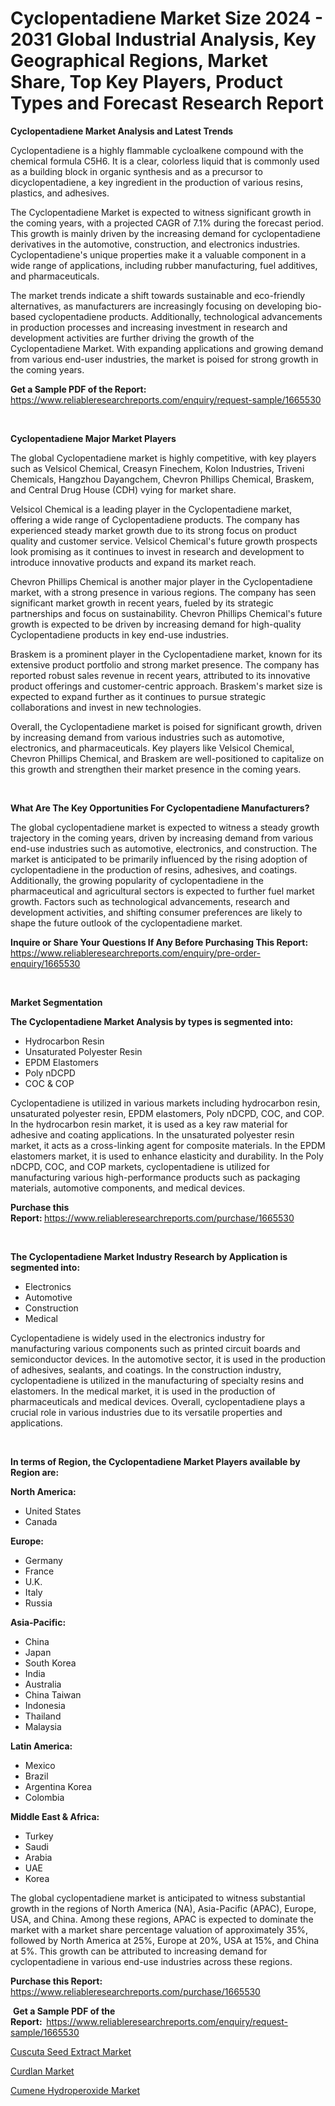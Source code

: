 <p><h1>Cyclopentadiene Market Size 2024 - 2031 Global Industrial Analysis, Key Geographical Regions, Market Share, Top Key Players, Product Types and Forecast Research Report</h1></p><p><strong>Cyclopentadiene Market Analysis and Latest Trends</strong></p>
<p><p>Cyclopentadiene is a highly flammable cycloalkene compound with the chemical formula C5H6. It is a clear, colorless liquid that is commonly used as a building block in organic synthesis and as a precursor to dicyclopentadiene, a key ingredient in the production of various resins, plastics, and adhesives.</p><p>The Cyclopentadiene Market is expected to witness significant growth in the coming years, with a projected CAGR of 7.1% during the forecast period. This growth is mainly driven by the increasing demand for cyclopentadiene derivatives in the automotive, construction, and electronics industries. Cyclopentadiene's unique properties make it a valuable component in a wide range of applications, including rubber manufacturing, fuel additives, and pharmaceuticals.</p><p>The market trends indicate a shift towards sustainable and eco-friendly alternatives, as manufacturers are increasingly focusing on developing bio-based cyclopentadiene products. Additionally, technological advancements in production processes and increasing investment in research and development activities are further driving the growth of the Cyclopentadiene Market. With expanding applications and growing demand from various end-user industries, the market is poised for strong growth in the coming years.</p></p>
<p><strong>Get a Sample PDF of the Report:&nbsp;</strong> <a href="https://www.reliableresearchreports.com/enquiry/request-sample/1665530">https://www.reliableresearchreports.com/enquiry/request-sample/1665530</a></p>
<p>&nbsp;</p>
<p><strong>Cyclopentadiene Major Market Players</strong></p>
<p><p>The global Cyclopentadiene market is highly competitive, with key players such as Velsicol Chemical, Creasyn Finechem, Kolon Industries, Triveni Chemicals, Hangzhou Dayangchem, Chevron Phillips Chemical, Braskem, and Central Drug House (CDH) vying for market share.</p><p>Velsicol Chemical is a leading player in the Cyclopentadiene market, offering a wide range of Cyclopentadiene products. The company has experienced steady market growth due to its strong focus on product quality and customer service. Velsicol Chemical's future growth prospects look promising as it continues to invest in research and development to introduce innovative products and expand its market reach.</p><p>Chevron Phillips Chemical is another major player in the Cyclopentadiene market, with a strong presence in various regions. The company has seen significant market growth in recent years, fueled by its strategic partnerships and focus on sustainability. Chevron Phillips Chemical's future growth is expected to be driven by increasing demand for high-quality Cyclopentadiene products in key end-use industries.</p><p>Braskem is a prominent player in the Cyclopentadiene market, known for its extensive product portfolio and strong market presence. The company has reported robust sales revenue in recent years, attributed to its innovative product offerings and customer-centric approach. Braskem's market size is expected to expand further as it continues to pursue strategic collaborations and invest in new technologies.</p><p>Overall, the Cyclopentadiene market is poised for significant growth, driven by increasing demand from various industries such as automotive, electronics, and pharmaceuticals. Key players like Velsicol Chemical, Chevron Phillips Chemical, and Braskem are well-positioned to capitalize on this growth and strengthen their market presence in the coming years.</p></p>
<p>&nbsp;</p>
<p><strong>What Are The Key Opportunities For Cyclopentadiene Manufacturers?</strong></p>
<p><p>The global cyclopentadiene market is expected to witness a steady growth trajectory in the coming years, driven by increasing demand from various end-use industries such as automotive, electronics, and construction. The market is anticipated to be primarily influenced by the rising adoption of cyclopentadiene in the production of resins, adhesives, and coatings. Additionally, the growing popularity of cyclopentadiene in the pharmaceutical and agricultural sectors is expected to further fuel market growth. Factors such as technological advancements, research and development activities, and shifting consumer preferences are likely to shape the future outlook of the cyclopentadiene market.</p></p>
<p><strong>Inquire or Share Your Questions If Any Before Purchasing This Report:</strong> <a href="https://www.reliableresearchreports.com/enquiry/pre-order-enquiry/1665530">https://www.reliableresearchreports.com/enquiry/pre-order-enquiry/1665530</a></p>
<p>&nbsp;</p>
<p><strong>Market Segmentation</strong></p>
<p><strong>The Cyclopentadiene Market Analysis by types is segmented into:</strong></p>
<p><ul><li>Hydrocarbon Resin</li><li>Unsaturated Polyester Resin</li><li>EPDM Elastomers</li><li>Poly nDCPD</li><li>COC & COP</li></ul></p>
<p><p>Cyclopentadiene is utilized in various markets including hydrocarbon resin, unsaturated polyester resin, EPDM elastomers, Poly nDCPD, COC, and COP. In the hydrocarbon resin market, it is used as a key raw material for adhesive and coating applications. In the unsaturated polyester resin market, it acts as a cross-linking agent for composite materials. In the EPDM elastomers market, it is used to enhance elasticity and durability. In the Poly nDCPD, COC, and COP markets, cyclopentadiene is utilized for manufacturing various high-performance products such as packaging materials, automotive components, and medical devices.</p></p>
<p><strong>Purchase this Report:&nbsp;</strong><a href="https://www.reliableresearchreports.com/purchase/1665530">https://www.reliableresearchreports.com/purchase/1665530</a></p>
<p>&nbsp;</p>
<p><strong>The Cyclopentadiene Market Industry Research by Application is segmented into:</strong></p>
<p><ul><li>Electronics</li><li>Automotive</li><li>Construction</li><li>Medical</li></ul></p>
<p><p>Cyclopentadiene is widely used in the electronics industry for manufacturing various components such as printed circuit boards and semiconductor devices. In the automotive sector, it is used in the production of adhesives, sealants, and coatings. In the construction industry, cyclopentadiene is utilized in the manufacturing of specialty resins and elastomers. In the medical market, it is used in the production of pharmaceuticals and medical devices. Overall, cyclopentadiene plays a crucial role in various industries due to its versatile properties and applications.</p></p>
<p>&nbsp;</p>
<p><strong>In terms of Region, the Cyclopentadiene Market Players available by Region are:</strong></p>
<p>
    <p> <strong> North America: </strong>
        <ul>
            <li>United States</li>
            <li>Canada</li>
        </ul>
        </p> 
    <p> <strong> Europe: </strong>
        <ul>
            <li>Germany</li>
            <li>France</li>
            <li>U.K.</li>
            <li>Italy</li>
            <li>Russia</li>
        </ul>
        </p> 
    <p> <strong> Asia-Pacific: </strong>
        <ul>
            <li>China</li>
            <li>Japan</li>
            <li>South Korea</li>
            <li>India</li>
            <li>Australia</li>
            <li>China Taiwan</li>
            <li>Indonesia</li>
            <li>Thailand</li>
            <li>Malaysia</li>
        </ul>
        </p> 
    <p> <strong> Latin America: </strong>
        <ul>
            <li>Mexico</li>
            <li>Brazil</li>
            <li>Argentina Korea</li>
            <li>Colombia</li>
        </ul>
        </p> 
    <p> <strong> Middle East & Africa: </strong>
        <ul>
            <li>Turkey</li>
            <li>Saudi</li>
            <li>Arabia</li>
            <li>UAE</li>
            <li>Korea</li>
        </ul>
    </p>
    </p>
<p><p>The global cyclopentadiene market is anticipated to witness substantial growth in the regions of North America (NA), Asia-Pacific (APAC), Europe, USA, and China. Among these regions, APAC is expected to dominate the market with a market share percentage valuation of approximately 35%, followed by North America at 25%, Europe at 20%, USA at 15%, and China at 5%. This growth can be attributed to increasing demand for cyclopentadiene in various end-use industries across these regions.</p></p>
<p><strong>Purchase this Report: </strong><a href="https://www.reliableresearchreports.com/purchase/1665530">https://www.reliableresearchreports.com/purchase/1665530</a></p>
<p>&nbsp;<strong>Get a Sample PDF of the Report:&nbsp;&nbsp;</strong><a href="https://www.reliableresearchreports.com/enquiry/request-sample/1665530">https://www.reliableresearchreports.com/enquiry/request-sample/1665530</a></p>
<p><strong></strong></p>
<p><p><a href="https://github.com/lataunyatinikmelvin59ilbd0dv/Market-Research-Report-List-1/blob/main/cuscuta-seed-extract-market.md">Cuscuta Seed Extract Market</a></p><p><a href="https://github.com/pgtimber/Market-Research-Report-List-1/blob/main/curdlan-market.md">Curdlan Market</a></p><p><a href="https://github.com/arionmp/Market-Research-Report-List-2/blob/main/cumene-hydroperoxide-market.md">Cumene Hydroperoxide Market</a></p></p>